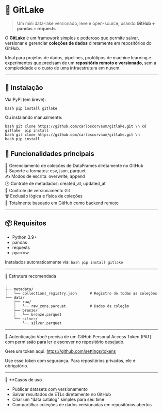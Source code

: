 # 🐙 GitLake

> Um mini data-lake versionado, leve e open-source, usando **GitHub + pandas + requests**

O **GitLake** é um framework simples e poderoso que permite salvar, versionar e gerenciar **coleções de dados** diretamente em repositórios do GitHub.

Ideal para projetos de dados, pipelines, protótipos de machine learning e experimentos que precisam de um **repositório remoto e versionado**, sem a complexidade e o custo de uma infraestrutura em nuvem.

---

## 🚀 Instalação

Via PyPI (em breve):

``bash
pip install gitlake
``

Ou instalando manualmente:

``bash
git clone https://github.com/carloscorvaum/gitlake.git \n
cd gitlake 
pip install 
``
<br>
``bash
git clone https://github.com/carloscorvaum/gitlake.git \n
``
<br>
``bash
pip install 
``

## 🧠 Funcionalidades principais <br>

📁 Gerenciamento de coleções de DataFrames diretamente no GitHub <br>
💾 Suporte a formatos: csv, json, parquet <br>
✍️ Modos de escrita: overwrite, append <br>
🕒 Controle de metadados: created_at, updated_at <br>
🔐 Controle de versionamento Git <br>
🗑️ Exclusão lógica e física de coleções <br>
🔄 Totalmente baseado em GitHub como backend remoto <br>

---

## 📦 Requisitos
- Python 3.9+ <br>
- pandas <br>
- requests <br>
- pyarrow <br>

Instalados automaticamente via:
``bash
pip install gitlake
``

---

📁 Estrutura recomendada
```
.
├── metadata/
│   └── collections_registry.json      # Registro de todas as coleções
└── data/
    ├── raw/
    │   └── raw_zone.parquet           # Dados da coleção
    ├── bronze/
    │   └── bronze.parquet
    └── silver/
        └── silver.parquet
```

---

🔐 Autenticação
Você precisa de um GitHub Personal Access Token (PAT) com permissão para ler e escrever no repositório desejado.

Gere um token aqui:
https://github.com/settings/tokens

Use esse token com segurança. Para repositórios privados, ele é obrigatório.

---

🧪 **Casos de uso

- Publicar datasets com versionamento
- Salvar resultados de ETLs diretamente no GitHub
- Criar um "data catalog" simples para seu time
- Compartilhar coleções de dados versionadas em repositórios abertos
